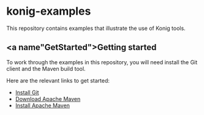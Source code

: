 # konig-examples
This repository contains examples that illustrate the use of Konig tools.

## <a name"GetStarted"></a>Getting started
To work through the examples in this repository, you will need install the
Git client and the Maven build tool.

Here are the relevant links to get started:

* [Install Git](https://git-scm.com/book/en/v2/Getting-Started-Installing-Git)
* [Download Apache Maven](http://maven.apache.org/download.cgi)
* [Install Apache Maven](http://maven.apache.org/install.html)
